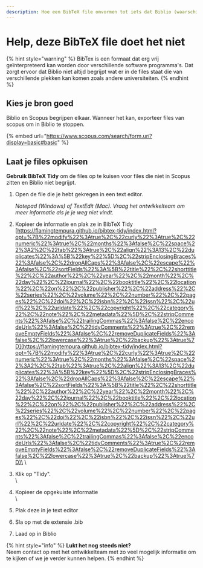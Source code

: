 ```yaml
---
description: Hoe een BibTeX file omvormen tot iets dat Biblio (waarschijnlijk) begrijpt.
---
```


# Help, deze BibTeX file doet het niet

{% hint style="warning" %}
BibTex is een formaat dat erg vrij geïnterpreteerd kan worden door verschillende software programma's. Dat zorgt ervoor dat Biblio niet altijd begrijpt wat er in de files staat die van verschillende plekken kan komen zoals andere universiteiten.
{% endhint %}

## Kies je bron goed

Biblio en Scopus begrijpen elkaar. Wanneer het kan, exporteer files van scopus om in Biblio te stoppen.

{% embed url="https://www.scopus.com/search/form.uri?display=basic#basic" %}

## Laat je files opkuisen

**Gebruik BibTeX Tidy** om de files op te kuisen voor files die niet in Scopus zitten en Biblio niet begrijpt.

1.  Open de file die je hebt gekregen in een text editor.

    _Notepad (Windows) of TextEdit (Mac). Vraag het ontwikkelteam om meer informatie als je je weg niet vindt._
2. Kopieer de informatie en plak ze in BibTeX Tidy\
   [https://flamingtempura.github.io/bibtex-tidy/index.html?opt=%7B%22modify%22%3Atrue%2C%22curly%22%3Atrue%2C%22numeric%22%3Atrue%2C%22months%22%3Afalse%2C%22space%22%3A2%2C%22tab%22%3Atrue%2C%22align%22%3A13%2C%22duplicates%22%3A%5B%22key%22%5D%2C%22stripEnclosingBraces%22%3Afalse%2C%22dropAllCaps%22%3Afalse%2C%22escape%22%3Afalse%2C%22sortFields%22%3A%5B%22title%22%2C%22shorttitle%22%2C%22author%22%2C%22year%22%2C%22month%22%2C%22day%22%2C%22journal%22%2C%22booktitle%22%2C%22location%22%2C%22on%22%2C%22publisher%22%2C%22address%22%2C%22series%22%2C%22volume%22%2C%22number%22%2C%22pages%22%2C%22doi%22%2C%22isbn%22%2C%22issn%22%2C%22url%22%2C%22urldate%22%2C%22copyright%22%2C%22category%22%2C%22note%22%2C%22metadata%22%5D%2C%22stripComments%22%3Afalse%2C%22trailingCommas%22%3Afalse%2C%22encodeUrls%22%3Afalse%2C%22tidyComments%22%3Atrue%2C%22removeEmptyFields%22%3Afalse%2C%22removeDuplicateFields%22%3Afalse%2C%22lowercase%22%3Atrue%2C%22backup%22%3Atrue%7D](https://flamingtempura.github.io/bibtex-tidy/index.html?opt=%7B%22modify%22%3Atrue%2C%22curly%22%3Atrue%2C%22numeric%22%3Atrue%2C%22months%22%3Afalse%2C%22space%22%3A2%2C%22tab%22%3Atrue%2C%22align%22%3A13%2C%22duplicates%22%3A%5B%22key%22%5D%2C%22stripEnclosingBraces%22%3Afalse%2C%22dropAllCaps%22%3Afalse%2C%22escape%22%3Afalse%2C%22sortFields%22%3A%5B%22title%22%2C%22shorttitle%22%2C%22author%22%2C%22year%22%2C%22month%22%2C%22day%22%2C%22journal%22%2C%22booktitle%22%2C%22location%22%2C%22on%22%2C%22publisher%22%2C%22address%22%2C%22series%22%2C%22volume%22%2C%22number%22%2C%22pages%22%2C%22doi%22%2C%22isbn%22%2C%22issn%22%2C%22url%22%2C%22urldate%22%2C%22copyright%22%2C%22category%22%2C%22note%22%2C%22metadata%22%5D%2C%22stripComments%22%3Afalse%2C%22trailingCommas%22%3Afalse%2C%22encodeUrls%22%3Afalse%2C%22tidyComments%22%3Atrue%2C%22removeEmptyFields%22%3Afalse%2C%22removeDuplicateFields%22%3Afalse%2C%22lowercase%22%3Atrue%2C%22backup%22%3Atrue%7D)\
   \

3. Klik op "Tidy".\
   \

4. Kopieer de opgekuiste informatie\
   \

5. Plak deze in je text editor
6. Sla op met de extensie .bib&#x20;
7. Laad op in Biblio

{% hint style="info" %}
**Lukt het nog steeds niet?**\
Neem contact op met het ontwikkelteam met zo veel mogelijk informatie om te kijken of we je verder kunnen helpen.
{% endhint %}

